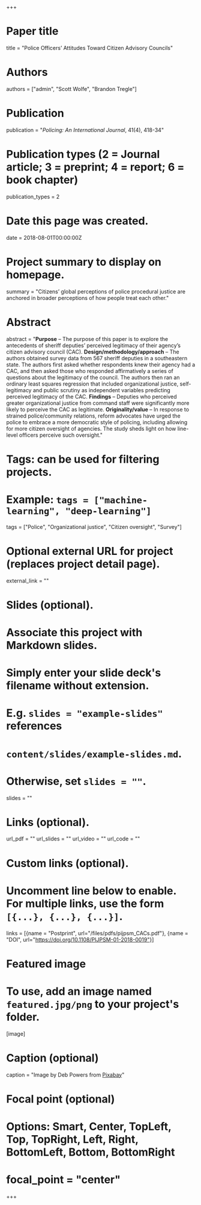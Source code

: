 +++
# Paper title
title = "Police Officers’ Attitudes Toward Citizen Advisory Councils"

# Authors
authors = ["admin", "Scott Wolfe", "Brandon Tregle"]

# Publication
publication = "*Policing: An International Journal*, 41(4), 418-34"

# Publication types (2 = Journal article; 3 = preprint; 4 = report; 6 = book chapter)
publication_types = 2

# Date this page was created.
date = 2018-08-01T00:00:00Z

# Project summary to display on homepage.
summary = "Citizens’ global perceptions of police procedural justice are anchored in broader perceptions of how people treat each other."

# Abstract
abstract = "**Purpose** – The purpose of this paper is to explore the antecedents of sheriff deputies’ perceived legitimacy of their agency’s citizen advisory council (CAC). **Design/methodology/approach** – The authors obtained survey data from 567 sheriff deputies in a southeastern state. The authors first asked whether respondents knew their agency had a CAC, and then asked those who responded affirmatively a series of questions about the legitimacy of the council. The authors then ran an ordinary least squares regression that included organizational justice, self-legitimacy and public scrutiny as independent variables predicting perceived legitimacy of the CAC. **Findings** – Deputies who perceived greater organizational justice from command staff were significantly more likely to perceive the CAC as legitimate. **Originality/value** – In response to strained police/community relations, reform advocates have urged the police to embrace a more democratic style of policing, including allowing for more citizen oversight of agencies. The study sheds light on how line-level officers perceive such oversight."

# Tags: can be used for filtering projects.
# Example: `tags = ["machine-learning", "deep-learning"]`
tags = ["Police", "Organizational justice", "Citizen oversight", "Survey"]

# Optional external URL for project (replaces project detail page).
external_link = ""

# Slides (optional).
#   Associate this project with Markdown slides.
#   Simply enter your slide deck's filename without extension.
#   E.g. `slides = "example-slides"` references 
#   `content/slides/example-slides.md`.
#   Otherwise, set `slides = ""`.
slides = ""

# Links (optional).
url_pdf = ""
url_slides = ""
url_video = ""
url_code = ""

# Custom links (optional).
#   Uncomment line below to enable. For multiple links, use the form `[{...}, {...}, {...}]`.
links = [{name = "Postprint", url="/files/pdfs/pijpsm_CACs.pdf"}, {name = "DOI", url="https://doi.org/10.1108/PIJPSM-01-2018-0019"}]

# Featured image
# To use, add an image named `featured.jpg/png` to your project's folder. 
[image]
  # Caption (optional)
  caption = "Image by Deb Powers from [Pixabay](https://pixabay.com/photos/city-council-meeting-208769/)"
  
  # Focal point (optional)
  # Options: Smart, Center, TopLeft, Top, TopRight, Left, Right, BottomLeft, Bottom, BottomRight
  # focal_point = "center"
+++